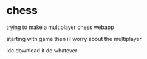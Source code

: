 # chess
trying to make a multiplayer chess webapp

starting with game then ill worry about the multiplayer



idc download it do whatever
